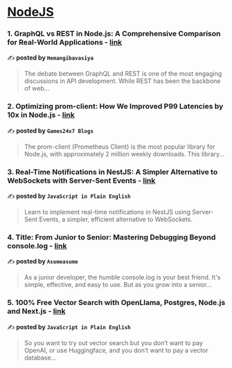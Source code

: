 
<h1><a href=https://medium.com/tag/nodejs/recommended target="_blank" rel="noopener noreferrer">NodeJS</a></h1>
<h3>1. GraphQL vs REST in Node.js: A Comprehensive Comparison for Real-World Applications - <a href="https://medium.com/@hemangibavasiya08/graphql-vs-rest-in-node-js-a-comprehensive-comparison-for-real-world-applications-f67b80daf480" target="_blank" rel="noopener noreferrer">link</a></h3>

✍️ **posted by `Hemangibavasiya`**

<blockquote>The debate between GraphQL and REST is one of the most engaging discussions in API development. While REST has been the backbone of web…</blockquote>

<h3>2. Optimizing prom-client: How We Improved P99 Latencies by 10x in Node.js - <a href="https://medium.com/@Games24x7Tech/optimizing-prom-client-how-we-improved-p99-latencies-by-10x-in-node-js-c3c2f6c68297" target="_blank" rel="noopener noreferrer">link</a></h3>

✍️ **posted by `Games24x7 Blogs`**

<blockquote>The prom-client (Prometheus Client) is the most popular library for Node.js, with approximately 2 million weekly downloads. This library…</blockquote>

<h3>3. Real-Time Notifications in NestJS: A Simpler Alternative to WebSockets with Server-Sent Events - <a href="https://medium.com/javascript-in-plain-english/real-time-notifications-in-nestjs-a-simpler-alternative-to-websockets-with-server-sent-events-008b6e544b1c" target="_blank" rel="noopener noreferrer">link</a></h3>

✍️ **posted by `JavaScript in Plain English`**

<blockquote>Learn to implement real-time notifications in NestJS using Server-Sent Events, a simpler, efficient alternative to WebSockets.</blockquote>

<h3>4. Title: From Junior to Senior: Mastering Debugging Beyond console.log - <a href="https://medium.com/@1asumeasume1/title-from-junior-to-senior-mastering-debugging-beyond-console-log-fbc287b1553b" target="_blank" rel="noopener noreferrer">link</a></h3>

✍️ **posted by `Asumeasume`**

<blockquote>As a junior developer, the humble console.log is your best friend. It's simple, effective, and easy to use. But as you grow into a senior…</blockquote>

<h3>5. 100% Free Vector Search with OpenLlama, Postgres, Node.js and Next.js - <a href="https://medium.com/javascript-in-plain-english/100-free-vector-search-with-openllama-postgres-nodejs-and-nextjs-e496856766f7" target="_blank" rel="noopener noreferrer">link</a></h3>

✍️ **posted by `JavaScript in Plain English`**

<blockquote>So you want to try out vector search but you don’t want to pay OpenAI, or use Huggingface, and you don’t want to pay a vector database…</blockquote>

